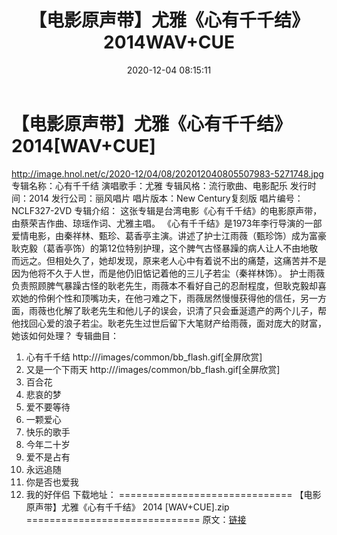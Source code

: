 ﻿---
title: 【电影原声带】尤雅《心有千千结》2014WAV+CUE
date: 2020-12-04 08:15:11
categories: WAV车载音乐、镜像
tags: 华语中文
---
# 【电影原声带】尤雅《心有千千结》2014[WAV+CUE]

http://image.hnol.net/c/2020-12/04/08/202012040805507983-5271748.jpg
专辑名称：心有千千结
演唱歌手：尤雅
专辑风格：流行歌曲、电影配乐
发行时间：2014
发行公司：丽风唱片
唱片版本：New Century复刻版
唱片编号：NCLF327-2VD
专辑介绍：
这张专辑是台湾电影《心有千千结》的电影原声带，由蔡荣吉作曲、琼瑶作词、尤雅主唱。
《心有千千结》是1973年李行导演的一部爱情电影，由秦祥林、甄珍、葛香亭主演。讲述了护士江雨薇（甄珍饰）成为富豪耿克毅（葛香亭饰）的第12位特别护理，这个脾气古怪暴躁的病人让人不由地敬而远之。但相处久了，她却发现，原来老人心中有着说不出的痛楚，这痛苦并不是因为他将不久于人世，而是他仍旧惦记着他的三儿子若尘（秦祥林饰）。
护士雨薇负责照顾脾气暴躁古怪的耿老先生，雨薇本不看好自己的忍耐程度，但耿克毅却喜欢她的伶俐个性和顶嘴功夫，在他刁难之下，雨薇居然慢慢获得他的信任，另一方面，雨薇也化解了耿老先生和他儿子的误会，识清了只会垂涎遗产的两个儿子，帮他找回心爱的浪子若尘。耿老先生过世后留下大笔财产给雨薇，面对庞大的财富，她该如何处理？
专辑曲目：
01. 心有千千结
http:///images/common/bb_flash.gif[全屏欣赏]
02. 又是一个下雨天
http:///images/common/bb_flash.gif[全屏欣赏]
03. 百合花
04. 悲哀的梦
05. 爱不要等待
06. 一颗爱心
07. 快乐的歌手
08. 今年二十岁
09. 爱不是占有
10. 永远追随
11. 你是否也爱我
12. 我的好伴侣
下载地址：
==============================
【电影原声带】尤雅《心有千千结》 2014 [WAV+CUE].zip
==============================
原文：[链接](https://blog.sina.com.cn/s/blog_1647c7e7601030pgk.html)